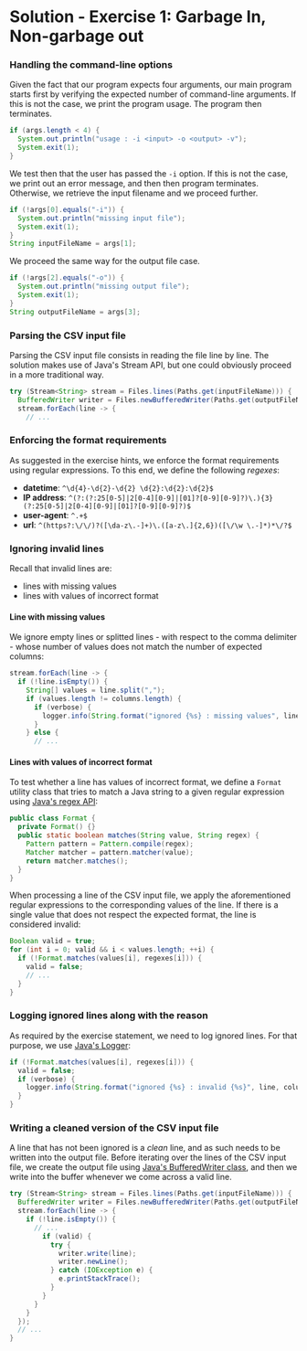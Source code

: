 # Solution - Exercise 1: Garbage In, Non-garbage out

### Handling the command-line options

Given the fact that our program expects four arguments, our main program starts first by verifying the expected number of command-line arguments. If this is not the case, we print the program usage. The program then terminates.

```java
if (args.length < 4) {
  System.out.println("usage : -i <input> -o <output> -v");
  System.exit(1);
}
```

We test then that the user has passed the `-i` option. If this is not the case, we print out an error message, and then then program terminates. Otherwise, we retrieve the input filename and we proceed further.

```java
if (!args[0].equals("-i")) {
  System.out.println("missing input file");
  System.exit(1);
}
String inputFileName = args[1];
```

We proceed the same way for the output file case.

```java
if (!args[2].equals("-o")) {
  System.out.println("missing output file");
  System.exit(1);
}
String outputFileName = args[3];
```

### Parsing the CSV input file

Parsing the CSV input file consists in reading the file line by line. The solution makes use of Java's Stream API, but one could obviously proceed in a more traditional way.

```java
try (Stream<String> stream = Files.lines(Paths.get(inputFileName))) {
  BufferedWriter writer = Files.newBufferedWriter(Paths.get(outputFileName));
  stream.forEach(line -> {
    // ...
```

### Enforcing the format requirements

As suggested in the exercise hints, we enforce the format requirements using regular expressions. To this end, we define the following _regexes_:

- __datetime__: `^\d{4}-\d{2}-\d{2} \d{2}:\d{2}:\d{2}$`
- __IP address__: `^(?:(?:25[0-5]|2[0-4][0-9]|[01]?[0-9][0-9]?)\.){3}(?:25[0-5]|2[0-4][0-9]|[01]?[0-9][0-9]?)$`
- __user-agent__: `^.+$`
- __url__: `^(https?:\/\/)?([\da-z\.-]+)\.([a-z\.]{2,6})([\/\w \.-]*)*\/?$`

### Ignoring invalid lines

Recall that invalid lines are:

- lines with missing values
- lines with values of incorrect format

#### Line with missing values

We ignore empty lines or splitted lines - with respect to the comma delimiter - whose number of values does not match the number of expected columns:

```java
stream.forEach(line -> {
  if (!line.isEmpty()) {
    String[] values = line.split(",");
    if (values.length != columns.length) {
      if (verbose) {
        logger.info(String.format("ignored {%s} : missing values", line));
      }
    } else {
      // ...
```

#### Lines with values of incorrect format

To test whether a line has values of incorrect format, we define a `Format` utility class that tries to match a Java string to a given regular expression using [Java's regex API]((https://docs.oracle.com/javase/8/docs/api/java/util/regex/Pattern.html)):

```java
public class Format {
  private Format() {}
  public static boolean matches(String value, String regex) {
    Pattern pattern = Pattern.compile(regex);
    Matcher matcher = pattern.matcher(value);
    return matcher.matches();
  }
}
```

When processing a line of the CSV input file, we apply the aforementioned regular expressions to the corresponding values of the line. If there is a single value that does not respect the expected format, the line is considered invalid:

```java
Boolean valid = true;
for (int i = 0; valid && i < values.length; ++i) {
  if (!Format.matches(values[i], regexes[i])) {
    valid = false;
    // ...
  }
}
```

### Logging ignored lines along with the reason

As required by the exercise statement, we need to log ignored lines. For that purpose, we use [Java's Logger](https://docs.oracle.com/javase/8/docs/api/java/util/logging/Logger.html):

```java
if (!Format.matches(values[i], regexes[i])) {
  valid = false;
  if (verbose) {
    logger.info(String.format("ignored {%s} : invalid {%s}", line, columns[i]));
  }
}
```

### Writing a cleaned version of the CSV input file

A line that has not been ignored is a _clean_ line, and as such needs to be written into the output file. Before iterating over the lines of the CSV input file, we create the output file using [Java's BufferedWriter class](https://docs.oracle.com/javase/8/docs/api/java/io/BufferedWriter.html), and then we write into the buffer whenever we come across a valid line.

```java
try (Stream<String> stream = Files.lines(Paths.get(inputFileName))) {
  BufferedWriter writer = Files.newBufferedWriter(Paths.get(outputFileName));
  stream.forEach(line -> {
    if (!line.isEmpty()) {
      // ...
        if (valid) {
          try {
            writer.write(line);
            writer.newLine();
          } catch (IOException e) {
            e.printStackTrace();
          }
        }
      }
    }
  });
  // ...
}
```